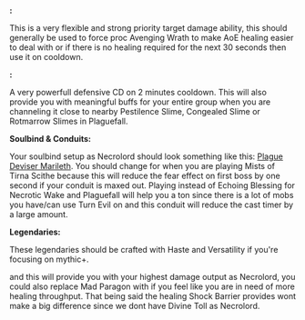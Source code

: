 **<a href="https://www.wowhead.com/spell=328204/vanquishers-hammer" data-wowhead="spell=328204"></a>:**

This is a very flexible and strong priority target damage ability, this should generally be used to force proc Avenging Wrath to make AoE healing easier to deal with or if there is no healing required for the next 30 seconds then use it on cooldown.

**<a href="https://www.wowhead.com/spell=324631/fleshcraft" data-wowhead="spell=324631"></a>:**

A very powerfull defensive CD on 2 minutes cooldown. This will also provide you with meaningful buffs for your entire group when you are channeling it close to nearby Pestilence Slime, Congealed Slime or Rotmarrow Slimes in Plaguefall.

**Soulbind & Conduits:**

Your soulbind setup as Necrolord should look something like this: [Plague Deviser Marileth](https://www.wowhead.com/soulbind-calc/night-fae/korayn/paladin/AwaW6r4CBS1ECiUtdAoSBTDZCiUwEAoiFStjCiUsqgo). You should change 
<a href="https://www.wowhead.com/spell=339316/echoing-blessings" data-wowhead="spell=339316"></a> for 
<a href="https://www.wowhead.com/spell=339124/pure-concentration" data-wowhead="spell=339124"></a> when you are playing Mists of Tirna Scithe because this will reduce the fear effect on first boss by one second if your conduit is maxed out. Playing <a href="https://www.wowhead.com/spell=339292/wrench-evil" data-wowhead="spell=339292"></a> instead of Echoing Blessing for Necrotic Wake and Plaguefall will help you a ton since there is a lot of mobs you have/can use Turn Evil on and this conduit will reduce the cast timer by a large amount.

**Legendaries:**

These legendaries should be crafted with Haste and Versatility if you're focusing on mythic+.

<a href="https://www.wowhead.com/spell=355099/duty-bound-gavel" data-wowhead="spell=355099"></a> and <a href="https://www.wowhead.com/spell=337594/the-mad-paragon" data-wowhead="spell=337594"></a> this will provide you with your highest damage output as Necrolord, you could also replace Mad Paragon with 
<a href="https://www.wowhead.com/spell=337825/shock-barrier" data-wowhead="spell=337825"></a> if you feel like you are in need of more healing throughput. That being said the healing Shock Barrier provides wont make a big difference since we dont have Divine Toll as Necrolord.